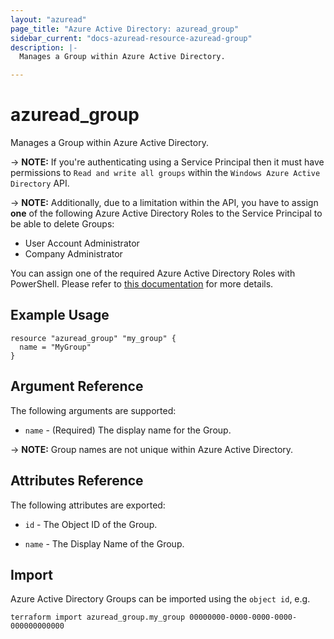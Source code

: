 ```yaml
---
layout: "azuread"
page_title: "Azure Active Directory: azuread_group"
sidebar_current: "docs-azuread-resource-azuread-group"
description: |-
  Manages a Group within Azure Active Directory.

---
```


# azuread_group

Manages a Group within Azure Active Directory.

-> **NOTE:** If you're authenticating using a Service Principal then it must have permissions to `Read and write all groups` within the `Windows Azure Active Directory` API.

-> **NOTE:** Additionally, due to a limitation within the API, you have to assign **one** of the following Azure Active Directory Roles to the Service Principal to be able to delete Groups:

* User Account Administrator
* Company Administrator

You can assign one of the required Azure Active Directory Roles with PowerShell. Please refer to [this documentation](https://docs.microsoft.com/en-us/powershell/module/azuread/add-azureaddirectoryrolemember) for more details.

## Example Usage

```hcl
resource "azuread_group" "my_group" {
  name = "MyGroup"
}
```

## Argument Reference

The following arguments are supported:

* `name` - (Required) The display name for the Group.

-> **NOTE:** Group names are not unique within Azure Active Directory.

## Attributes Reference

The following attributes are exported:

* `id` - The Object ID of the Group.

* `name` - The Display Name of the Group.

## Import

Azure Active Directory Groups can be imported using the `object id`, e.g.

```shell
terraform import azuread_group.my_group 00000000-0000-0000-0000-000000000000
```
